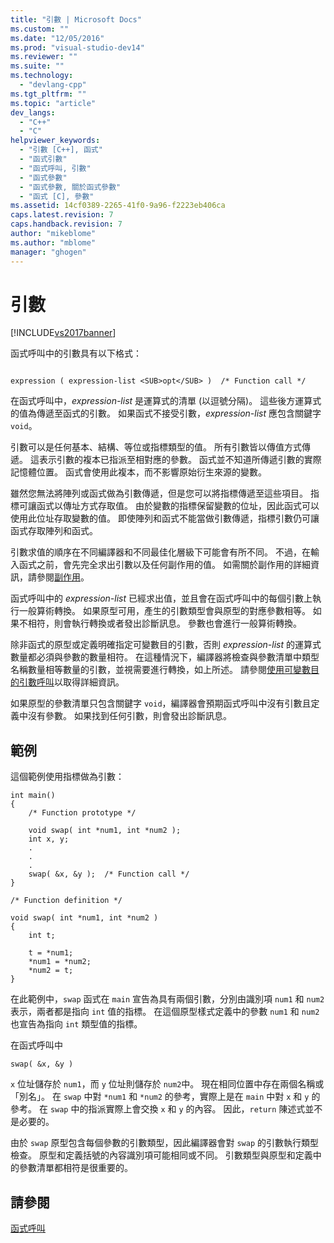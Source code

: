 ```yaml
---
title: "引數 | Microsoft Docs"
ms.custom: ""
ms.date: "12/05/2016"
ms.prod: "visual-studio-dev14"
ms.reviewer: ""
ms.suite: ""
ms.technology: 
  - "devlang-cpp"
ms.tgt_pltfrm: ""
ms.topic: "article"
dev_langs: 
  - "C++"
  - "C"
helpviewer_keywords: 
  - "引數 [C++], 函式"
  - "函式引數"
  - "函式呼叫, 引數"
  - "函式參數"
  - "函式參數, 關於函式參數"
  - "函式 [C], 參數"
ms.assetid: 14cf0389-2265-41f0-9a96-f2223eb406ca
caps.latest.revision: 7
caps.handback.revision: 7
author: "mikeblome"
ms.author: "mblome"
manager: "ghogen"
---
```

# 引數
[!INCLUDE[vs2017banner](../assembler/inline/includes/vs2017banner.md)]

函式呼叫中的引數具有以下格式：  
  
```  
  
expression ( expression-list <SUB>opt</SUB> )  /* Function call */  
```  
  
 在函式呼叫中，*expression\-list* 是運算式的清單 \(以逗號分隔\)。  這些後方運算式的值為傳遞至函式的引數。  如果函式不接受引數，*expression\-list* 應包含關鍵字 `void`。  
  
 引數可以是任何基本、結構、等位或指標類型的值。  所有引數皆以傳值方式傳遞。  這表示引數的複本已指派至相對應的參數。  函式並不知道所傳遞引數的實際記憶體位置。  函式會使用此複本，而不影響原始衍生來源的變數。  
  
 雖然您無法將陣列或函式做為引數傳遞，但是您可以將指標傳遞至這些項目。  指標可讓函式以傳址方式存取值。  由於變數的指標保留變數的位址，因此函式可以使用此位址存取變數的值。  即使陣列和函式不能當做引數傳遞，指標引數仍可讓函式存取陣列和函式。  
  
 引數求值的順序在不同編譯器和不同最佳化層級下可能會有所不同。  不過，在輸入函式之前，會先完全求出引數以及任何副作用的值。  如需關於副作用的詳細資訊，請參閱[副作用](../c-language/side-effects.md)。  
  
 函式呼叫中的 *expression\-list* 已經求出值，並且會在函式呼叫中的每個引數上執行一般算術轉換。  如果原型可用，產生的引數類型會與原型的對應參數相等。  如果不相符，則會執行轉換或者發出診斷訊息。  參數也會進行一般算術轉換。  
  
 除非函式的原型或定義明確指定可變數目的引數，否則 *expression\-list* 的運算式數量都必須與參數的數量相符。  在這種情況下，編譯器將檢查與參數清單中類型名稱數量相等數量的引數，並視需要進行轉換，如上所述。  請參閱[使用可變數目的引數呼叫](../c-language/calls-with-a-variable-number-of-arguments.md)以取得詳細資訊。  
  
 如果原型的參數清單只包含關鍵字 `void`，編譯器會預期函式呼叫中沒有引數且定義中沒有參數。  如果找到任何引數，則會發出診斷訊息。  
  
## 範例  
 這個範例使用指標做為引數：  
  
```  
int main()  
{  
    /* Function prototype */  
  
    void swap( int *num1, int *num2 );  
    int x, y;  
    .  
    .  
    .  
    swap( &x, &y );  /* Function call */  
}  
  
/* Function definition */  
  
void swap( int *num1, int *num2 )  
{  
    int t;  
  
    t = *num1;  
    *num1 = *num2;  
    *num2 = t;  
}  
```  
  
 在此範例中，`swap` 函式在 `main` 宣告為具有兩個引數，分別由識別項 `num1` 和 `num2` 表示，兩者都是指向 `int` 值的指標。  在這個原型樣式定義中的參數 `num1` 和 `num2` 也宣告為指向 `int` 類型值的指標。  
  
 在函式呼叫中  
  
```  
swap( &x, &y )  
```  
  
 `x` 位址儲存於 `num1`，而 `y` 位址則儲存於 `num2`中。  現在相同位置中存在兩個名稱或「別名」。  在 `swap` 中對 `*num1` 和 `*num2` 的參考，實際上是在 `main` 中對 `x` 和 `y` 的參考。  在 `swap` 中的指派實際上會交換 `x` 和 `y` 的內容。  因此，`return` 陳述式並不是必要的。  
  
 由於 `swap` 原型包含每個參數的引數類型，因此編譯器會對 `swap` 的引數執行類型檢查。  原型和定義括號的內容識別項可能相同或不同。  引數類型與原型和定義中的參數清單都相符是很重要的。  
  
## 請參閱  
 [函式呼叫](../c-language/function-calls.md)